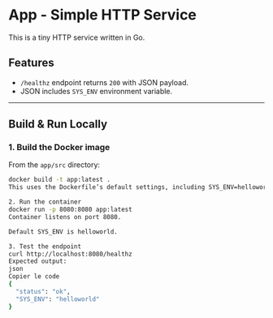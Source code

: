 # App - Simple HTTP Service

This is a tiny HTTP service written in Go.

## Features

- `/healthz` endpoint returns `200` with JSON payload.
- JSON includes `SYS_ENV` environment variable.

---

## Build & Run Locally

### 1. Build the Docker image

From the `app/src` directory:

```bash
docker build -t app:latest .
This uses the Dockerfile’s default settings, including SYS_ENV=helloworld.

2. Run the container
docker run -p 8080:8080 app:latest
Container listens on port 8080.

Default SYS_ENV is helloworld.

3. Test the endpoint
curl http://localhost:8080/healthz
Expected output:
json
Copier le code
{
  "status": "ok",
  "SYS_ENV": "helloworld"
}

